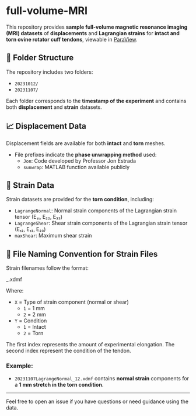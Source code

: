 # full-volume-MRI

This repository provides **sample full-volume magnetic resonance imaging (MRI) datasets** of **displacements** and **Lagrangian strains** for **intact and torn ovine rotator cuff tendons**, viewable in [ParaView](https://www.paraview.org/).

## 📁 Folder Structure

The repository includes two folders:
- `20231012/`
- `20231107/`

Each folder corresponds to the **timestamp of the experiment** and contains both **displacement** and **strain** datasets.

## 📈 Displacement Data

Displacement fields are available for both **intact** and **torn** meshes.

- File prefixes indicate the **phase unwrapping method** used:
  - `Jon`: Code developed by Professor Jon Estrada
  - `sunwrap`: MATLAB function available publicly

## 💠 Strain Data

Strain datasets are provided for the **torn condition**, including:
- `LagrangeNormal`: Normal strain components of the Lagrangian strain tensor (E₁₁, E₂₂, E₃₃)
- `LagrangeShear`: Shear strain components of the Lagrangian strain tensor (E₁₂, E₁₃, E₂₃)
- `maxShear`: Maximum shear strain

## 🧩 File Naming Convention for Strain Files

Strain filenames follow the format:

<TIMESTAMP><StrainType>_<XY>.xdmf

Where:
- `X` = Type of strain component (normal or shear)
  - `1` = 1 mm
  - `2` = 2 mm
- `Y` = Condition  
  - `1` = Intact
  - `2` = Torn

The first index represents the amount of experimental elongation. The second index represent the condition of the tendon.

### Example:
- `20231107LagrangeNormal_12.xdmf` contains **normal strain** components for a **1 mm stretch in the torn condition**.

---

Feel free to open an issue if you have questions or need guidance using the data.

